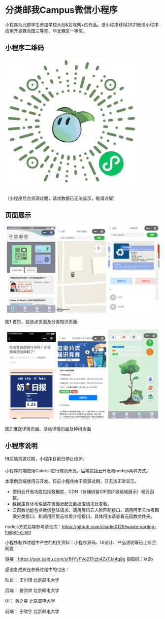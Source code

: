 # 分类邮我Campus微信小程序

小程序为北邮学生参加学校大创&互联网+的作品。该小程序获得2021微信小程序应用开发赛全国三等奖、华北赛区一等奖。

## 小程序二维码

![](./miniprogram/images/QRcode.jpg)

（小程序后台资源过期，请求数据已无法显示，敬请谅解）

## 页面展示

![](./miniprogram/images/UI1.png)

图1 首页、投放点页面及分类知识页面

![](./miniprogram/images/UI2.png)

图2 推送详情页面、活动详情页面及种树页面

## 小程序说明

❗❗❗后端资源过期，小程序目前已停止维护。

小程序前端使用ColorUI进行辅助开发。后端包括云开发和nodejs两种方式。

本案例后端使用云开发。目前小程序由于资源过期，已无法正常显示。

* 使用云开发功能包括数据库、CDN（存储树苗GIF图片做前端展示）和云函数。
* 数据库具体命名请在页面发起云数据库请求处查看。
* 云函数功能包括微信登陆请求、调用腾讯云人脸匹配接口、调用阿里云垃圾图像分类接口、和调用阿里云垃圾介绍接口，具体用法请查看云函数文件夹。

nodejs方式后端参考该仓库：https://github.com/charlie0129/waste-sorting-helper-client

小程序制作过程中产生的相关资料：小程序源码、UI设计、产品说明等已上传至网盘

链接：https://pan.baidu.com/s/1HYvFVe217tzb4ZxTJa4q8g 
提取码：kt2b 

感谢各成员在参赛过程中的付出：

队长： 王尔琪 北京邮电大学

后端： 姜洪烨 北京邮电大学

UI： 黄之睿 北京邮电大学

前端： 宁欣宇 北京邮电大学

